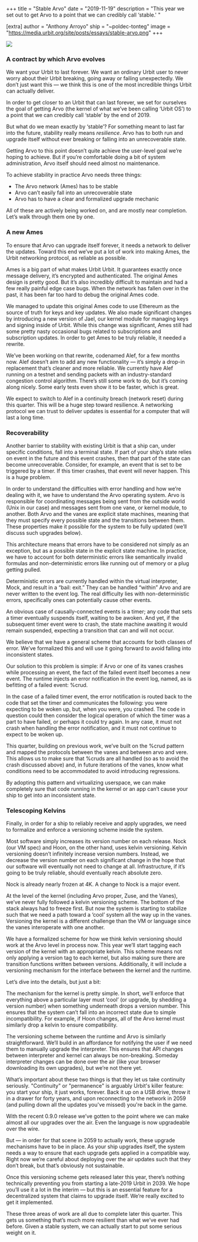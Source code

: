 +++
title = "Stable Arvo"
date = "2019-11-19"
description = "This year we set out to get Arvo to a point that we can credibly call ‘stable.' "

[extra]
author = "Anthony Arroyo"
ship = "~poldec-tonteg"
image = "https://media.urbit.org/site/posts/essays/stable-arvo.png"
+++

![](https://media.urbit.org/site/posts/essays/stable-arvo.png)

### A contract by which Arvo evolves

We want your Urbit to last forever. We want an ordinary Urbit user to never worry about their Urbit breaking, going away or failing unexpectedly. We don’t just want this — we think this is one of the most incredible things Urbit can actually deliver.

In order to get closer to an Urbit that can last forever, we set for ourselves the goal of getting Arvo (the kernel of what we’ve been calling ‘Urbit OS’) to a point that we can credibly call ‘stable’ by the end of 2019.

But what do we mean exactly by ‘stable’? For something meant to last far into the future, stability really means _resilience_. Arvo has to both run and upgrade itself without ever breaking or falling into an unrecoverable state.

Getting Arvo to this point doesn’t quite achieve the user-level goal we’re hoping to achieve. But if you’re comfortable doing a bit of system administration, Arvo itself should need almost no maintenance.

To achieve stability in practice Arvo needs three things:

- The Arvo network (Ames) has to be stable
- Arvo can’t easily fall into an unrecoverable state
- Arvo has to have a clear and formalized upgrade mechanic

All of these are actively being worked on, and are mostly near completion. Let’s walk through them one by one.

### A new Ames

To ensure that Arvo can upgrade itself forever, it needs a network to deliver the updates. Toward this end we’ve put a lot of work into making Ames, the Urbit networking protocol, as reliable as possible.

Ames is a big part of what makes Urbit Urbit. It guarantees exactly once message delivery, it’s encrypted and authenticated. The original Ames design is pretty good. But it’s also incredibly difficult to maintain and had a few really painful edge case bugs. When the network has fallen over in the past, it has been far too hard to debug the original Ames code.

We managed to update this original Ames code to use Ethereum as the source of truth for keys and key updates. We also made significant changes by introducing a new version of Jael, our kernel module for managing keys and signing inside of Urbit. While this change was significant, Ames still had some pretty nasty occasional bugs related to subscriptions and subscription updates. In order to get Ames to be truly reliable, it needed a rewrite.

We’ve been working on that rewrite, codenamed Alef, for a few months now. Alef doesn’t aim to add any new functionality — it’s simply a drop-in replacement that’s cleaner and more reliable. We currently have Alef running on a testnet and sending packets with an industry-standard congestion control algorithm. There’s still some work to do, but it’s coming along nicely. Some early tests even show it to be faster, which is great.

We expect to switch to Alef in a continuity breach (network reset) during this quarter. This will be a huge step toward resilience. A networking protocol we can trust to deliver updates is essential for a computer that will last a long time.

### Recoverability

Another barrier to stability with existing Urbit is that a ship can, under specific conditions, fall into a terminal state. If part of your ship’s state relies on event in the future and this event crashes, then that part of the state can become unrecoverable. Consider, for example, an event that is set to be triggered by a timer. If this timer crashes, that event will never happen. This is a huge problem.

In order to understand the difficulties with error handling and how we’re dealing with it, we have to understand the Arvo operating system. Arvo is responsible for coordinating messages being sent from the outside world (Unix in our case) and messages sent from one vane, or kernel module, to another. Both Arvo and the vanes are explicit state machines, meaning that they must specify every possible state and the transitions between them. These properties make it possible for the system to be fully updated (we’ll discuss such upgrades below).

This architecture means that errors have to be considered not simply as an exception, but as a possible state in the explicit state machine. In practice, we have to account for both deterministic errors like semantically invalid formulas and non-deterministic errors like running out of memory or a plug getting pulled.

Deterministic errors are currently handled within the virtual interpreter, Mock, and result in a “bail: exit.” They can be handled “within” Arvo and are never written to the event log. The real difficulty lies with non-deterministic errors, specifically ones can potentially cause other events.

An obvious case of causally-connected events is a timer; any code that sets a timer eventually suspends itself, waiting to be awoken. And yet, if the subsequent timer event were to crash, the state machine awaiting it would remain suspended, expecting a transition that can and will not
occur.

We believe that we have a general scheme that accounts for both classes of error. We’ve formalized this and will use it going forward to avoid falling into inconsistent states.

Our solution to this problem is simple: if Arvo or one of its vanes crashes while processing an event, the fact of the failed event itself becomes a new event. The runtime injects an error notification in the event log, named, as is befitting of a failed event: %crud.

In the case of a failed timer event, the error notification is routed back to the code that set the timer and communicates the following: you were expecting to be woken up, but, when you were, you crashed. The code in question could then consider the logical operation of which the timer was a part to have failed, or perhaps it could try again. In any case, it must not crash when handling the error notification, and it must not continue to expect to be woken up.

This quarter, building on previous work, we’ve built on the %crud pattern and mapped the protocols between the vanes and between arvo and vere. This allows us to make sure that %cruds are all handled (so as to avoid the crash discussed above) and, in future iterations of the vanes, know what conditions need to be accommodated to avoid introducing regressions.

By adopting this pattern and virtualizing userspace, we can make completely sure that code running in the kernel or an app can’t cause your ship to get into an inconsistent state.

### Telescoping Kelvins

Finally, in order for a ship to reliably receive and apply upgrades, we need to formalize and enforce a versioning scheme inside the system.

Most software simply increases its version number on each release. Nock (our VM spec) and Hoon, on the other hand, uses kelvin versioning. Kelvin versioning doesn’t infinitely increase version numbers. Instead, we decrease the version number on each significant change in the hope that our software will eventually not need to change at all. Infrastructure, if it’s going to be truly reliable, should eventually reach absolute zero.

Nock is already nearly frozen at 4K. A change to Nock is a major event.

At the level of the kernel (including Arvo proper, Zuse, and the Vanes), we’ve never fully followed a kelvin versioning scheme. The bottom of the stack always had to freeze first. But now the system is starting to stabilize such that we need a path toward a ‘cool’ system all the way up in the vanes. Versioning the kernel is a different challenge than the VM or language since the vanes interoperate with one another.

We have a formalized scheme for how we think kelvin versioning should work at the Arvo level in process now. This year we’ll start tagging each version of the kernel with an appropriate kelvin. This scheme means not only applying a version tag to each kernel, but also making sure there are transition functions written between versions. Additionally, it will include a versioning mechanism for the interface between the kernel and the runtime.

Let’s dive into the details, but just a bit:

The mechanism for the kernel is pretty simple. In short, we’ll enforce that everything above a particular layer must ‘cool’ (or upgrade, by shedding a version number) when something underneath drops a version number. This ensures that the system can’t fall into an incorrect state due to simple incompatibility. For example, if Hoon changes, all of the Arvo kernel must similarly drop a kelvin to ensure compatibility.

The versioning scheme between the runtime and Arvo is similarly straightforward. We’ll build in an affordance for notifying the user if we need them to manually upgrade the interpreter. This ensures that API changes between interpreter and kernel can always be non-breaking. Someday interpreter changes can be done over the air (like your browser downloading its own upgrades), but we’re not there yet.

What’s important about these two things is that they let us take continuity seriously. "Continuity" or "permanence" is arguably Urbit's killer feature: you start your ship, it just works, forever. Back it up on a USB drive, throw it in a drawer for forty years, and upon reconnecting to the network in 2059 (and pulling down all the updates you've missed) you're back in the game.

With the recent 0.9.0 release we’ve gotten to the point where we can make almost all our upgrades over the air. Even the language is now upgradeable over the wire.

But — in order for that scene in 2059 to actually work, these upgrade mechanisms have to be in place. As your ship upgrades itself, the system needs a way to ensure that each upgrade gets applied in a compatible way. Right now we’re careful about deploying over the air updates such that they don’t break, but that’s obviously not sustainable.

Once this versioning scheme gets released later this year, there’s nothing technically preventing you from starting a late-2019 Urbit in 2039. We hope you’ll use it a lot in the interim — but this is an essential feature for a decentralized system that claims to upgrade itself. We’re really excited to get it implemented.

These three areas of work are all due to complete later this quarter. This gets us something that’s much more resilient than what we’ve ever had before. Given a stable system, we can actually start to put some serious weight on it.

